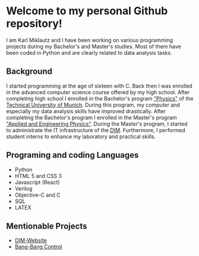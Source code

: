 # Welcome to my personal Github repository!

I am Karl Miklautz and I have been working on various programming projects during my Bachelor's and Master's studies. 
Most of them have been coded in Python and are clearly related to data analysis tasks. 
 
 ## Background
 
I started programming at the age of sixteen with C. 
Back then I was enrolled in the advanced computer science course offered by my high school. 
After completing high school I enrolled in the Bachelor's program ["Physics"](https://www.ph.tum.de/academics/bsc/curriculum_2008/) of the [Technical University of Munich](https://www.tum.de).
During this program, my computer and especially my data analysis skills have improved drastically.
After completing the Bachelor's program I enrolled in the Master's program ["Applied and Engineering Physics"](https://www.ph.tum.de/academics/msc/physics/).
During the Master's program, I started to administrate the IT infrastructure of the [DIM](http://dimiklautz.at).
Furthermore, I performed student interns to enhance my laboratory and practical skills.

## Programing and coding Languages

* Python
* HTML 5 and CSS 3
* Javascript (React)
* Verilog
* Objective-C and C
* SQL
* LATEX

## Mentionable Projects

* [DIM-Website](dimik-description.at)
* [Bang-Bang Control](https://github.com/Kapple14/Bang-Bang-Control)
 
